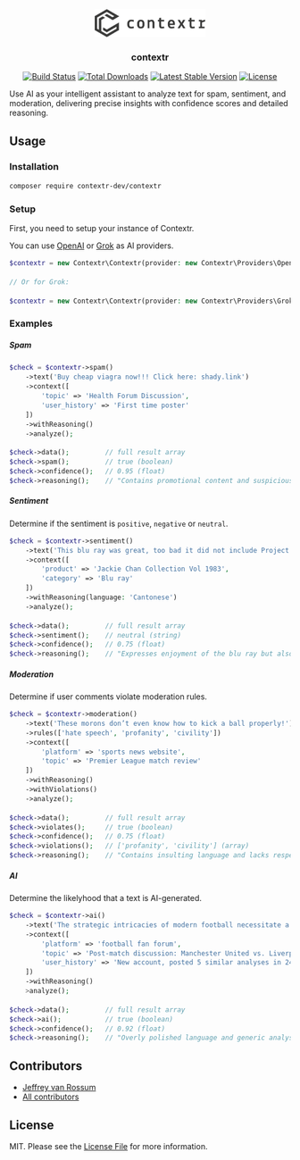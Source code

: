 <div align="center">
    <picture>
    <source
    srcset="./art/logo-light.svg"
    media="(prefers-color-scheme: dark)"
    height="50"
    />
    <img
    src="./art/logo-dark.svg"
    alt="contextr logo"
    height="50"
    />
    </picture>

  <h3 align="center">contextr</h3>
</div>

<p align="center">
<a href="https://github.com/contextr-dev/contextr/actions"><img src="https://github.com/contextr-dev/contextr/workflows/tests/badge.svg" alt="Build Status"></a>
<a href="https://packagist.org/packages/contextr/contextr"><img src="https://img.shields.io/packagist/dt/contextr/contextr" alt="Total Downloads"></a>
<a href="https://packagist.org/packages/contextr/contextr"><img src="https://img.shields.io/packagist/v/contextr/contextr" alt="Latest Stable Version"></a>
<a href="https://packagist.org/packages/contextr/contextr"><img src="https://img.shields.io/packagist/l/contextr/contextr" alt="License"></a>
</p>

Use AI as your intelligent assistant to analyze text for spam, sentiment, and moderation, delivering precise insights with confidence scores and detailed reasoning.

## Usage

### Installation

```bash
composer require contextr-dev/contextr
```

### Setup

First, you need to setup your instance of Contextr.

You can use [OpenAI](http://platform.openai.com/) or [Grok](https://x.ai/api) as AI providers.

```php
$contextr = new Contextr\Contextr(provider: new Contextr\Providers\OpenAi(apiKey: 'API_KEY'));

// Or for Grok:

$contextr = new Contextr\Contextr(provider: new Contextr\Providers\Grok(apiKey: 'API_KEY'));
```

### Examples

##### Spam

```php
$check = $contextr->spam()
    ->text('Buy cheap viagra now!!! Click here: shady.link')
    ->context([
        'topic' => 'Health Forum Discussion',
        'user_history' => 'First time poster'
    ])
    ->withReasoning()
    ->analyze();

$check->data();         // full result array
$check->spam();         // true (boolean)
$check->confidence();   // 0.95 (float)
$check->reasoning();    // "Contains promotional content and suspicious link"
```

##### Sentiment

Determine if the sentiment is `positive`, `negative` or `neutral`.

```php
$check = $contextr->sentiment()
    ->text('This blu ray was great, too bad it did not include Project A.')
    ->context([
        'product' => 'Jackie Chan Collection Vol 1983',
        'category' => 'Blu ray'
    ])
    ->withReasoning(language: 'Cantonese')
    ->analyze();

$check->data();         // full result array
$check->sentiment();    // neutral (string)
$check->confidence();   // 0.75 (float)
$check->reasoning();    // "Expresses enjoyment of the blu ray but also disappointment about the absence of a specific content." (string)
```

##### Moderation

Determine if user comments violate moderation rules.

```php
$check = $contextr->moderation()
    ->text('These morons don’t even know how to kick a ball properly!')
    ->rules(['hate speech', 'profanity', 'civility'])
    ->context([
        'platform' => 'sports news website',
        'topic' => 'Premier League match review'
    ])
    ->withReasoning()
    ->withViolations()
    ->analyze();

$check->data();         // full result array
$check->violates();     // true (boolean)
$check->confidence();   // 0.75 (float)
$check->violations();   // ['profanity', 'civility'] (array)
$check->reasoning();    // "Contains insulting language and lacks respectful tone"
```

##### AI

Determine the likelyhood that a text is AI-generated.

```php
$check = $contextr->ai()
    ->text('The strategic intricacies of modern football necessitate a comprehensive understanding of player positioning, tactical adaptability, and cohesive team synergy to achieve superior performance outcomes.')
    ->context([
        'platform' => 'football fan forum',
        'topic' => 'Post-match discussion: Manchester United vs. Liverpool',
        'user_history' => 'New account, posted 5 similar analyses in 24 hours'
    ])
    ->withReasoning()
    >analyze();

$check->data();         // full result array
$check->ai();           // true (boolean)
$check->confidence();   // 0.92 (float)
$check->reasoning();    // "Overly polished language and generic analysis typical of AI-generated text, especially given the user's pattern of similar posts."
```

## Contributors
* [Jeffrey van Rossum](https://github.com/jeffreyvr)
* [All contributors](https://github.com/contextr-dev/contextr/graphs/contributors)

## License
MIT. Please see the [License File](/LICENSE) for more information.
